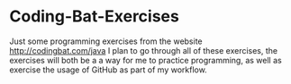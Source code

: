 # Coding-Bat-Exercises
Just some programming exercises from the website http://codingbat.com/java
I plan to go through all of these exercises, the exercises will both be a
a way for me to practice programming, as well as exercise the usage of
GitHub as part of my workflow.
